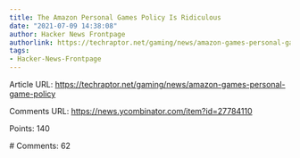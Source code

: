 ```yaml
---
title: The Amazon Personal Games Policy Is Ridiculous
date: "2021-07-09 14:38:08"
author: Hacker News Frontpage
authorlink: https://techraptor.net/gaming/news/amazon-games-personal-game-policy
tags:
- Hacker-News-Frontpage
---
```


<p>Article URL: <a href="https://techraptor.net/gaming/news/amazon-games-personal-game-policy">https://techraptor.net/gaming/news/amazon-games-personal-game-policy</a></p>
<p>Comments URL: <a href="https://news.ycombinator.com/item?id=27784110">https://news.ycombinator.com/item?id=27784110</a></p>
<p>Points: 140</p>
<p># Comments: 62</p>
